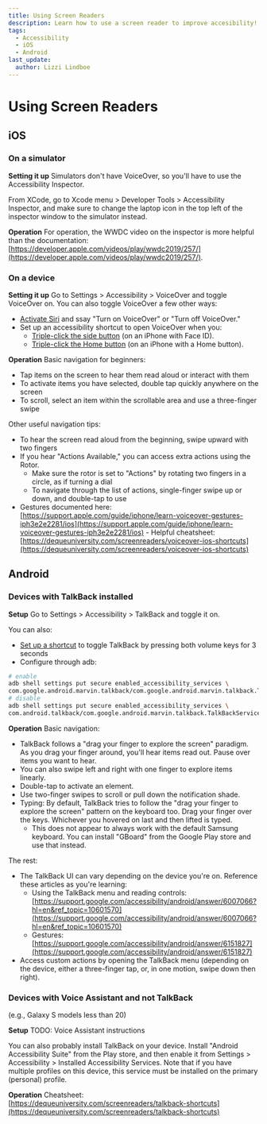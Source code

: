 ```yaml
---
title: Using Screen Readers
description: Learn how to use a screen reader to improve accesibility!
tags:
  - Accessibility
  - iOS
  - Android
last_update:
  author: Lizzi Lindboe
---
```


# Using Screen Readers

## iOS

### On a simulator

**Setting it up**
Simulators don't have VoiceOver, so you'll have to use the Accessibility Inspector.

From XCode, go to Xcode menu > Developer Tools > Accessibility Inspector, and make sure to change the laptop icon in the top left of the inspector window to the simulator instead.

**Operation**
For operation, the WWDC video on the inspector is more helpful than the documentation: [https://developer.apple.com/videos/play/wwdc2019/257/](https://developer.apple.com/videos/play/wwdc2019/257/).

### On a device

**Setting it up**
Go to Settings > Accessibility > VoiceOver and toggle VoiceOver on.
You can also toggle VoiceOver a few other ways:

- [Activate Siri](https://support.apple.com/guide/iphone/aside/summon_siri/15.0/ios/15.0) and ssay "Turn on VoiceOver" or "Turn off VoiceOver."
- Set up an accessibility shortcut to open VoiceOver when you:
  - [Triple-click the side button](https://support.apple.com/guide/iphone/accessibility-shortcuts-iph3e2e31a5/15.0/ios/15.0#iph3ce566f26) (on an iPhone with Face ID).
  - [Triple-click the Home button](https://support.apple.com/guide/iphone/accessibility-shortcuts-iph3e2e31a5/15.0/ios/15.0#iphe66e6ee36) (on an iPhone with a Home button).

**Operation**
Basic navigation for beginners:

- Tap items on the screen to hear them read aloud or interact with them
- To activate items you have selected, double tap quickly anywhere on the screen
- To scroll, select an item within the scrollable area and use a three-finger swipe

Other useful navigation tips:

- To hear the screen read aloud from the beginning, swipe upward with two fingers
- If you hear "Actions Available," you can access extra actions using the Rotor.
  - Make sure the rotor is set to "Actions" by rotating two fingers in a circle, as if turning a dial
  - To navigate through the list of actions, single-finger swipe up or down, and double-tap to use
- Gestures documented here:
  [https://support.apple.com/guide/iphone/learn-voiceover-gestures-iph3e2e2281/ios](https://support.apple.com/guide/iphone/learn-voiceover-gestures-iph3e2e2281/ios) - Helpful cheatsheet:
  [https://dequeuniversity.com/screenreaders/voiceover-ios-shortcuts](https://dequeuniversity.com/screenreaders/voiceover-ios-shortcuts)

## Android

### Devices with TalkBack installed

**Setup**
Go to Settings > Accessibility > TalkBack and toggle it on.

You can also:

- [Set up a shortcut](https://support.google.com/accessibility/android/answer/7650693) to toggle TalkBack by pressing both volume keys for 3 seconds
- Configure through adb:

```bash
# enable
adb shell settings put secure enabled_accessibility_services \
com.google.android.marvin.talkback/com.google.android.marvin.talkback.TalkBackService
# disable
adb shell settings put secure enabled_accessibility_services \
com.android.talkback/com.google.android.marvin.talkback.TalkBackService
```

**Operation**
Basic navigation:

- TalkBack follows a "drag your finger to explore the screen" paradigm. As you drag your finger around, you'll hear items read out. Pause over items you want to hear.
- You can also swipe left and right with one finger to explore items linearly.
- Double-tap to activate an element.
- Use two-finger swipes to scroll or pull down the notification shade.
- Typing: By default, TalkBack tries to follow the "drag your finger to explore the screen" pattern on the keyboard too. Drag your finger over the keys. Whichever you hovered on last and then lifted is typed.
  - This does not appear to always work with the default Samsung keyboard. You can install "GBoard" from the Google Play store and use that instead.

The rest:

- The TalkBack UI can vary depending on the device you're on. Reference these articles as you're learning:
  - Using the TalkBack menu and reading controls:
    [https://support.google.com/accessibility/android/answer/6007066?hl=en&ref_topic=10601570](https://support.google.com/accessibility/android/answer/6007066?hl=en&ref_topic=10601570)
  - Gestures:
    [https://support.google.com/accessibility/android/answer/6151827](https://support.google.com/accessibility/android/answer/6151827)
- Access custom actions by opening the TalkBack menu (depending on the device, either a three-finger tap, or, in one motion, swipe down then right).

### Devices with Voice Assistant and not TalkBack

(e.g., Galaxy S models less than 20)

**Setup**
TODO: Voice Assistant instructions

You can also probably install TalkBack on your device. Install "Android Accessibility Suite" from the Play store, and then enable it from Settings > Accessibility > Installed Accessibility Services. Note that if you have multiple profiles on this device, this service must be installed on the primary (personal) profile.

**Operation**
Cheatsheet:
[https://dequeuniversity.com/screenreaders/talkback-shortcuts](https://dequeuniversity.com/screenreaders/talkback-shortcuts)
